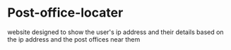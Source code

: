 # Post-office-locater
website designed to show the user's ip address and their details based on the ip address and the post offices near them
